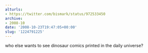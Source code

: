 ```yaml
---
alturls:
- https://twitter.com/bismark/status/972533450
archive:
- 2008-10
date: '2008-10-23T19:47:05+00:00'
slug: '1224791225'
---
```


who else wants to see dinosaur comics printed in the daily universe?

